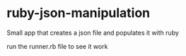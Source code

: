 # ruby-json-manipulation
Small app that creates a json file and populates it with ruby

run the runner.rb file to see it work
